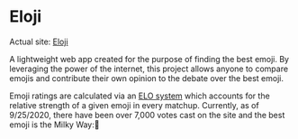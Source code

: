  # Eloji                                                                                                                      

 Actual site: [Eloji](https://eloji.herokuapp.com/)

 A lightweight web app created for the purpose of finding the best emoji. By leveraging the power of the internet, this project allows anyone to compare emojis and contribute their own opinion to the debate over the best emoji.

Emoji ratings are calculated via an [ELO system](https://en.wikipedia.org/wiki/Elo_rating_system) which accounts for the relative strength of a given emoji in every matchup. Currently, as of 9/25/2020, there have been over 7,000 votes cast on the site and the best emoji is the Milky Way:🌌 

